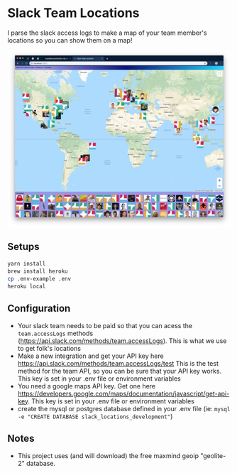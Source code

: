 # Slack Team Locations

I parse the slack access logs to make a map of your team member's locations so you can show them on a map!

![screenshot](https://raw.githubusercontent.com/evantahler/slack-team-locations/master/screenshot.png)

## Setups
```bash
yarn install
brew install heroku
cp .env-example .env
heroku local
```

## Configuration
* Your slack team needs to be paid so that you can acess the `team.accessLogs` methods (https://api.slack.com/methods/team.accessLogs).  This is what we use to get folk's locations
* Make a new integration and get your API key here https://api.slack.com/methods/team.accessLogs/test This is the test method for the team API, so you can be sure that your API key works.  This key is set in your .env file or environment variables
* You need a google maps API key.  Get one here https://developers.google.com/maps/documentation/javascript/get-api-key. This key is set in your .env file or environment variables 
* create the mysql or postgres database defined in your .env file (ie: `mysql -e "CREATE DATABASE slack_locations_development"`)

## Notes
* This project uses (and will download) the free maxmind geoip "geolite-2" database.